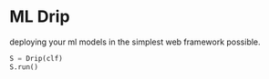 # ML Drip
deploying your ml models in the simplest web framework possible.

```python
S = Drip(clf)
S.run()
```